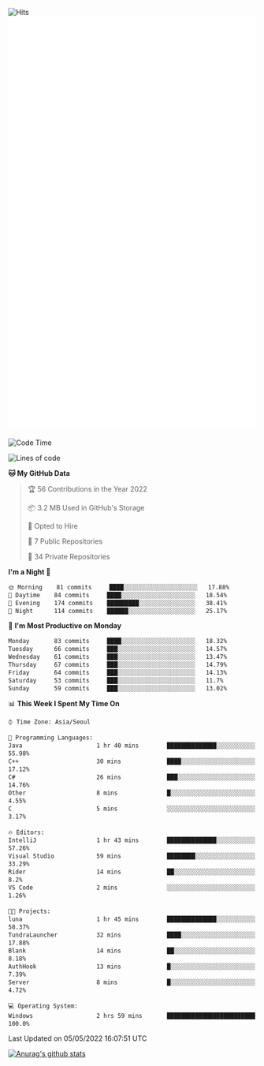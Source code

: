 ![Hits](https://hits.seeyoufarm.com/api/count/incr/badge.svg?url=https%3A%2F%2Fgithub.com%2Fkokose1234&count_bg=%2379C83D&title_bg=%23555555&icon=apple.svg&icon_color=%23E7E7E7&title=hits&edge_flat=false)
<br/>
![Metrics](https://github.com/kokose1234/kokose1234/blob/main/github-metrics.svg)

<!--START_SECTION:waka-->
![Code Time](http://img.shields.io/badge/Code%20Time-631%20hrs%2021%20mins-blue)

![Lines of code](https://img.shields.io/badge/From%20Hello%20World%20I%27ve%20Written-2%20Million%20lines%20of%20code-blue)

**🐱 My GitHub Data** 

> 🏆 56 Contributions in the Year 2022
 > 
> 📦 3.2 MB Used in GitHub's Storage 
 > 
> 💼 Opted to Hire
 > 
> 📜 7 Public Repositories 
 > 
> 🔑 34 Private Repositories  
 > 
**I'm a Night 🦉** 

```text
🌞 Morning    81 commits     ████░░░░░░░░░░░░░░░░░░░░░   17.88% 
🌆 Daytime    84 commits     ████░░░░░░░░░░░░░░░░░░░░░   18.54% 
🌃 Evening    174 commits    █████████░░░░░░░░░░░░░░░░   38.41% 
🌙 Night      114 commits    ██████░░░░░░░░░░░░░░░░░░░   25.17%

```
📅 **I'm Most Productive on Monday** 

```text
Monday       83 commits     ████░░░░░░░░░░░░░░░░░░░░░   18.32% 
Tuesday      66 commits     ███░░░░░░░░░░░░░░░░░░░░░░   14.57% 
Wednesday    61 commits     ███░░░░░░░░░░░░░░░░░░░░░░   13.47% 
Thursday     67 commits     ███░░░░░░░░░░░░░░░░░░░░░░   14.79% 
Friday       64 commits     ███░░░░░░░░░░░░░░░░░░░░░░   14.13% 
Saturday     53 commits     ███░░░░░░░░░░░░░░░░░░░░░░   11.7% 
Sunday       59 commits     ███░░░░░░░░░░░░░░░░░░░░░░   13.02%

```


📊 **This Week I Spent My Time On** 

```text
⌚︎ Time Zone: Asia/Seoul

💬 Programming Languages: 
Java                     1 hr 40 mins        ██████████████░░░░░░░░░░░   55.98% 
C++                      30 mins             ████░░░░░░░░░░░░░░░░░░░░░   17.12% 
C#                       26 mins             ███░░░░░░░░░░░░░░░░░░░░░░   14.76% 
Other                    8 mins              █░░░░░░░░░░░░░░░░░░░░░░░░   4.55% 
C                        5 mins              ░░░░░░░░░░░░░░░░░░░░░░░░░   3.17%

🔥 Editors: 
IntelliJ                 1 hr 43 mins        ██████████████░░░░░░░░░░░   57.26% 
Visual Studio            59 mins             ████████░░░░░░░░░░░░░░░░░   33.29% 
Rider                    14 mins             ██░░░░░░░░░░░░░░░░░░░░░░░   8.2% 
VS Code                  2 mins              ░░░░░░░░░░░░░░░░░░░░░░░░░   1.26%

🐱‍💻 Projects: 
luna                     1 hr 45 mins        ██████████████░░░░░░░░░░░   58.37% 
TundraLauncher           32 mins             ████░░░░░░░░░░░░░░░░░░░░░   17.88% 
Blank                    14 mins             ██░░░░░░░░░░░░░░░░░░░░░░░   8.18% 
AuthHook                 13 mins             █░░░░░░░░░░░░░░░░░░░░░░░░   7.39% 
Server                   8 mins              █░░░░░░░░░░░░░░░░░░░░░░░░   4.72%

💻 Operating System: 
Windows                  2 hrs 59 mins       █████████████████████████   100.0%

```


 Last Updated on 05/05/2022 16:07:51 UTC
<!--END_SECTION:waka-->

[![Anurag's github stats](https://github-readme-stats.vercel.app/api?username=kokose1234&theme=dracula)](https://github.com/anuraghazra/github-readme-stats)



	
